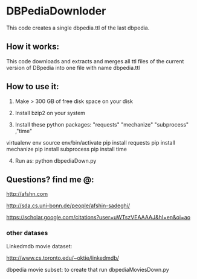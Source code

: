 # DBPediaDownloder

This code creates a single dbpedia.ttl of the last dbpedia.

## How it works:

This code downloads and extracts and merges all ttl files of the current version of DBpedia into one file
 with name dbpedia.ttl


## How to use it:

 1. Make > 300 GB of free disk space on your disk

 2. Install bzip2 on your system

 3. Install these python packages: "requests" "mechanize" "subprocess" ,"time"
 
 virtualenv env
 source env/bin/activate
 pip install requests
 pip install mechanize
 pip install subprocess
 pip install time
 
 4. Run as:   python dbpediaDown.py
 
## Questions? find me @:

http://afshn.com

http://sda.cs.uni-bonn.de/people/afshin-sadeghi/

https://scholar.google.com/citations?user=uWTszVEAAAAJ&hl=en&oi=ao

### other datases

Linkedmdb movie dataset:

http://www.cs.toronto.edu/~oktie/linkedmdb/

dbpedia movie subset:
to create that run dbpediaMoviesDown.py


